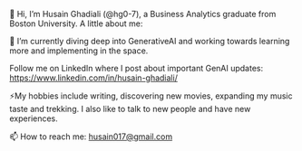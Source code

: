 👋 Hi, I’m Husain Ghadiali (@hg0-7), a Business Analytics graduate from Boston University.
A little about me:

👀 I’m currently diving deep into GenerativeAI and working towards learning more and implementing in the space.

Follow me on LinkedIn where I post about important GenAI updates: https://www.linkedin.com/in/husain-ghadiali/

⚡My hobbies include writing, discovering new movies, expanding my music taste and trekking. I also like to talk to new people and have new experiences.

📫 How to reach me: husain017@gmail.com

<!---
hg0-7/hg0-7 is a ✨ special ✨ repository because its `README.md` (this file) appears on your GitHub profile.
You can click the Preview link to take a look at your changes.
--->
